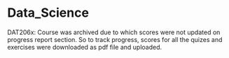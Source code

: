# Data_Science
DAT206x: Course was archived due to which scores were not updated on progress report section. So to track progress, scores for all the quizes and exercises were downloaded as pdf file and uploaded.
